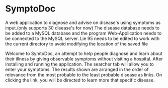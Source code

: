 # SymptoDoc
A web application to diagnose and advise on disease's using symptoms as input.(only supports 30 disease's for now)
The disease database needs to be added to a MySQL database and the program Web-Application needs to be connected to the MySQL server. 
Lie 95 needs to be edited to work with the current directory to avoid modifying the location of the saved file

Welcome to SymtoDoc, an attempt to help people diagnose and learn about their illness by giving observable symptoms without visiting a hospital.
After installing and running the application. The searcher tab will allow you to enter your symptoms. The results shown are arranged in the order of relevance
from the most probable to the least probable disease as links. On clicking the link, you will be directed to learn more that specific disease.
